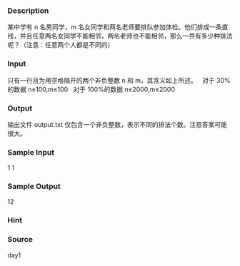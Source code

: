 
### Description
某中学有 n 名男同学，m 名女同学和两名老师要排队参加体检。他们排成一条直线，并且任意两名女同学不能相邻，两名老师也不能相邻，那么一共有多少种排法呢？（注意：任意两个人都是不同的）
 
### Input
只有一行且为用空格隔开的两个非负整数 n 和 m，其含义如上所述。
 
对于 30%的数据 n≤100,m≤100 
 
对于 100%的数据 n≤2000,m≤2000 
### Output
输出文件 output.txt 仅包含一个非负整数，表示不同的排法个数。注意答案可能很大。
### Sample Input
1  1        
### Sample Output
   12
### Hint

### Source
day1